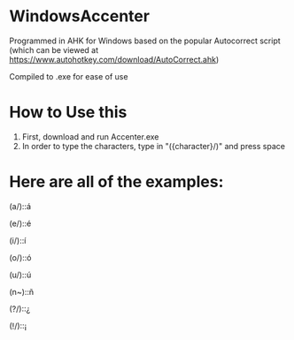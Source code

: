 # WindowsAccenter


Programmed in AHK for Windows based on the popular Autocorrect script (which can be viewed at https://www.autohotkey.com/download/AutoCorrect.ahk) 

Compiled to .exe for ease of use

# How to Use this
1. First, download and run Accenter.exe
2. In order to type the characters, type in "({character}/)" and press space

# Here are all of the examples:
(a/)::á

(e/)::é

(i/)::í

(o/)::ó

(u/)::ú

(n~)::ñ

(?/)::¿

(!/)::¡
